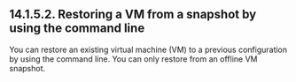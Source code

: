 ## 14.1.5.2. Restoring a VM from a snapshot by using the command line

You can restore an existing virtual machine (VM) to a previous configuration by using the command line. You can only restore from an offline VM snapshot.

